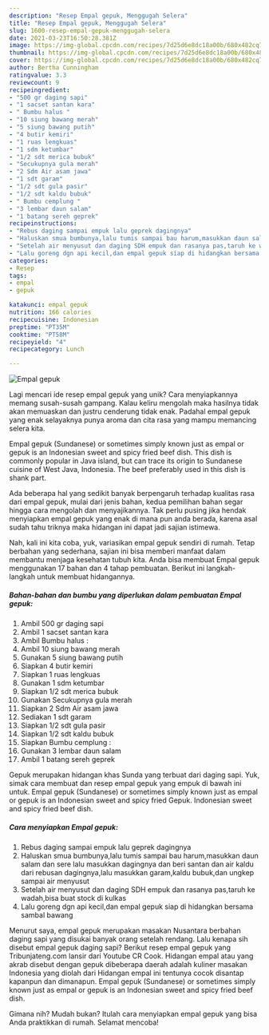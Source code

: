 ```yaml
---
description: "Resep Empal gepuk, Menggugah Selera"
title: "Resep Empal gepuk, Menggugah Selera"
slug: 1600-resep-empal-gepuk-menggugah-selera
date: 2021-03-23T16:50:28.381Z
image: https://img-global.cpcdn.com/recipes/7d25d6e8dc18a00b/680x482cq70/empal-gepuk-foto-resep-utama.jpg
thumbnail: https://img-global.cpcdn.com/recipes/7d25d6e8dc18a00b/680x482cq70/empal-gepuk-foto-resep-utama.jpg
cover: https://img-global.cpcdn.com/recipes/7d25d6e8dc18a00b/680x482cq70/empal-gepuk-foto-resep-utama.jpg
author: Bertha Cunningham
ratingvalue: 3.3
reviewcount: 9
recipeingredient:
- "500 gr daging sapi"
- "1 sacset santan kara"
- " Bumbu halus "
- "10 siung bawang merah"
- "5 siung bawang putih"
- "4 butir kemiri"
- "1 ruas lengkuas"
- "1 sdm ketumbar"
- "1/2 sdt merica bubuk"
- "Secukupnya gula merah"
- "2 Sdm Air asam jawa"
- "1 sdt garam"
- "1/2 sdt gula pasir"
- "1/2 sdt kaldu bubuk"
- " Bumbu cemplung "
- "3 lembar daun salam"
- "1 batang sereh geprek"
recipeinstructions:
- "Rebus daging sampai empuk lalu geprek dagingnya"
- "Haluskan smua bumbunya,lalu tumis sampai bau harum,masukkan daun salam dan sere lalu masukkan dagingnya dan beri santan dan air kaldu dari rebusan dagingnya,lalu masukkan garam,kaldu bubuk,dan ungkep sampai air menyusut"
- "Setelah air menyusut dan daging SDH empuk dan rasanya pas,taruh ke wadah,bisa buat stock di kulkas"
- "Lalu goreng dgn api kecil,dan empal gepuk siap di hidangkan bersama sambal bawang"
categories:
- Resep
tags:
- empal
- gepuk

katakunci: empal gepuk 
nutrition: 166 calories
recipecuisine: Indonesian
preptime: "PT35M"
cooktime: "PT58M"
recipeyield: "4"
recipecategory: Lunch

---
```



![Empal gepuk](https://img-global.cpcdn.com/recipes/7d25d6e8dc18a00b/680x482cq70/empal-gepuk-foto-resep-utama.jpg)

Lagi mencari ide resep empal gepuk yang unik? Cara menyiapkannya memang susah-susah gampang. Kalau keliru mengolah maka hasilnya tidak akan memuaskan dan justru cenderung tidak enak. Padahal empal gepuk yang enak selayaknya punya aroma dan cita rasa yang mampu memancing selera kita.

Empal gepuk (Sundanese) or sometimes simply known just as empal or gepuk is an Indonesian sweet and spicy fried beef dish. This dish is commonly popular in Java island, but can trace its origin to Sundanese cuisine of West Java, Indonesia. The beef preferably used in this dish is shank part.

Ada beberapa hal yang sedikit banyak berpengaruh terhadap kualitas rasa dari empal gepuk, mulai dari jenis bahan, kedua pemilihan bahan segar hingga cara mengolah dan menyajikannya. Tak perlu pusing jika hendak menyiapkan empal gepuk yang enak di mana pun anda berada, karena asal sudah tahu triknya maka hidangan ini dapat jadi sajian istimewa.


Nah, kali ini kita coba, yuk, variasikan empal gepuk sendiri di rumah. Tetap berbahan yang sederhana, sajian ini bisa memberi manfaat dalam membantu menjaga kesehatan tubuh kita. Anda bisa membuat Empal gepuk menggunakan 17 bahan dan 4 tahap pembuatan. Berikut ini langkah-langkah untuk membuat hidangannya.

<!--inarticleads1-->

##### Bahan-bahan dan bumbu yang diperlukan dalam pembuatan Empal gepuk:

1. Ambil 500 gr daging sapi
1. Ambil 1 sacset santan kara
1. Ambil  Bumbu halus :
1. Ambil 10 siung bawang merah
1. Gunakan 5 siung bawang putih
1. Siapkan 4 butir kemiri
1. Siapkan 1 ruas lengkuas
1. Gunakan 1 sdm ketumbar
1. Siapkan 1/2 sdt merica bubuk
1. Gunakan Secukupnya gula merah
1. Siapkan 2 Sdm Air asam jawa
1. Sediakan 1 sdt garam
1. Siapkan 1/2 sdt gula pasir
1. Siapkan 1/2 sdt kaldu bubuk
1. Siapkan  Bumbu cemplung :
1. Gunakan 3 lembar daun salam
1. Ambil 1 batang sereh geprek


Gepuk merupakan hidangan khas Sunda yang terbuat dari daging sapi. Yuk, simak cara membuat dan resep empal gepuk yang empuk di bawah ini untuk. Empal gepuk (Sundanese) or sometimes simply known just as empal or gepuk is an Indonesian sweet and spicy fried Gepuk. Indonesian sweet and spicy fried beef dish. 

<!--inarticleads2-->

##### Cara menyiapkan Empal gepuk:

1. Rebus daging sampai empuk lalu geprek dagingnya
1. Haluskan smua bumbunya,lalu tumis sampai bau harum,masukkan daun salam dan sere lalu masukkan dagingnya dan beri santan dan air kaldu dari rebusan dagingnya,lalu masukkan garam,kaldu bubuk,dan ungkep sampai air menyusut
1. Setelah air menyusut dan daging SDH empuk dan rasanya pas,taruh ke wadah,bisa buat stock di kulkas
1. Lalu goreng dgn api kecil,dan empal gepuk siap di hidangkan bersama sambal bawang


Menurut saya, empal gepuk merupakan masakan Nusantara berbahan daging sapi yang disukai banyak orang setelah rendang. Lalu kenapa sih disebut empal gepuk daging sapi? Berikut resep empal gepuk yang Tribunjateng.com lansir dari Youtube CR Cook. Hidangan empal atau yang akrab disebut dengan gepuk dibeberapa daerah adalah kuliner masakan Indonesia yang diolah dari Hidangan empal ini tentunya cocok disantap kapanpun dan dimanapun. Empal gepuk (Sundanese) or sometimes simply known just as empal or gepuk is an Indonesian sweet and spicy fried beef dish. 

Gimana nih? Mudah bukan? Itulah cara menyiapkan empal gepuk yang bisa Anda praktikkan di rumah. Selamat mencoba!
